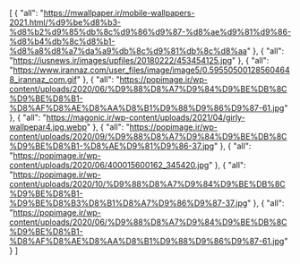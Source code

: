 [
  {
    "all": "https://mwallpaper.ir/mobile-wallpapers-2021.html/%d9%be%d8%b3-%d8%b2%d9%85%db%8c%d9%86%d9%87-%d8%ae%d9%81%d9%86-%d8%b4%db%8c%d8%b1-%d8%a8%d8%a7%da%a9%db%8c%d9%81%db%8c%d8%aa"
  },
  {
    "all": "https://iusnews.ir/images/upfiles/20180222/453454125.jpg"
  },
  {
    "all": "https://www.irannaz.com/user_files/image/image5/0.595505001285604648_irannaz_com.gif"
  },
  {
    "all": "https://popimage.ir/wp-content/uploads/2020/06/%D9%88%D8%A7%D9%84%D9%BE%DB%8C%D9%BE%D8%B1-%D8%AF%D8%AE%D8%AA%D8%B1%D9%88%D9%86%D9%87-61.jpg"
  },
  {
    "all": "https://magonic.ir/wp-content/uploads/2021/04/girly-wallpepar4.jpg.webp"
  },
  {
    "all": "https://popimage.ir/wp-content/uploads/2020/09/%D9%88%D8%A7%D9%84%D9%BE%DB%8C%D9%BE%D8%B1-%D8%AE%D9%81%D9%86-37.jpg"
  },
  {
    "all": "https://popimage.ir/wp-content/uploads/2020/06/400015600162_345420.jpg"
  },
  {
    "all": "https://popimage.ir/wp-content/uploads/2020/10/%D9%88%D8%A7%D9%84%D9%BE%DB%8C%D9%BE%D8%B1-%D9%BE%D8%B3%D8%B1%D8%A7%D9%86%D9%87-37.jpg"
  },
  {
    "all": "https://popimage.ir/wp-content/uploads/2020/06/%D9%88%D8%A7%D9%84%D9%BE%DB%8C%D9%BE%D8%B1-%D8%AF%D8%AE%D8%AA%D8%B1%D9%88%D9%86%D9%87-61.jpg"
  }
]
